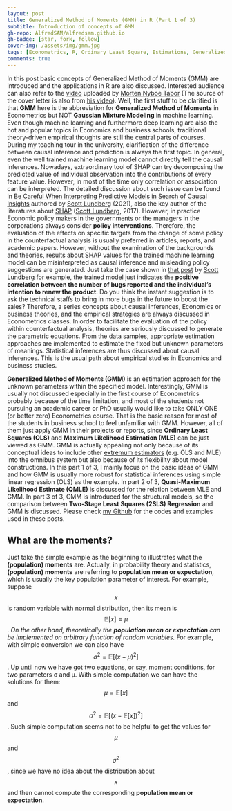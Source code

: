 ```yaml
---
layout: post
title: Generalized Method of Moments (GMM) in R (Part 1 of 3)
subtitle: Introduction of concepts of GMM
gh-repo: AlfredSAM/alfredsam.github.io
gh-badge: [star, fork, follow]
cover-img: /assets/img/gmm.jpg
tags: [Econometrics, R, Ordinary Least Square, Estimations, Generalized Methods of Moment]
comments: true
---
```



In this post basic concepts of Generalized Method of Moments (GMM) are introduced and the applications in R are also discussed. Interested audience can also refer to the [video](https://youtu.be/bNWhsHug1rc) uploaded by [Morten Nyboe Tabor](http://scholar.google.dk/citations?user=BFWWSE8AAAAJ&hl=en) (The source of the cover letter is also from [his video](https://i.ytimg.com/vi/bNWhsHug1rc/maxresdefault.jpg)). Well, the first stuff to be clarified is that **GMM** here is the abbreviation for **Generalized Method of Moments** in Econometrics but NOT **Gaussian Mixture Modeling** in machine learning. Even though machine learning and furthermore deep learning are also the hot and popular topics in Economics and business schools, traditional theory-driven empirical thoughts are still the central parts of courses. During my teaching tour in the university, clarification of the difference between causal inference and prediction is always the first topic. In general, even the well trained machine learning model cannot directly tell the causal inferences. Nowadays, extraordinary tool of SHAP can try decomposing the predicted value of individual observation into the contributions of every feature value. However, in most of the time only correlation or association can be interpreted. The detailed discussion about such issue can be found in [Be Careful When Interpreting Predictive Models in Search of Causal Insights](https://towardsdatascience.com/be-careful-when-interpreting-predictive-models-in-search-of-causal-insights-e68626e664b6) authored by [Scott Lundberg](https://scottlundberg.com/) (2021), also the key author of the literatures about [SHAP](https://github.com/slundberg/shap) ([Scott Lundberg](https://scottlundberg.com/), 2017). However, in practice Economic policy makers in the governments or the managers in the corporations always consider **policy interventions**. Therefore, the evaluation of the effects on specific targets from the change of some policy in the counterfactual analysis is usually preferred in articles, reports, and academic papers. However, without the examination of the backgrounds and theories, results about SHAP values for the trained machine learning model can be misinterpreted as causal inference and misleading policy suggestions are generated. Just take the case shown in [that post](https://towardsdatascience.com/be-careful-when-interpreting-predictive-models-in-search-of-causal-insights-e68626e664b6) by [Scott Lundberg](https://scottlundberg.com/) for example, the trained model just indicates the **positive correlation between the number of bugs reported and the individual’s intention to renew the product**. Do you think the instant suggestion is to ask the technical staffs to bring in more bugs in the future to boost the sales? Therefore, a series concepts about causal inferences, Economics or business theories, and the empirical strategies are always discussed in Econometrics classes. In order to facilitate the evaluation of the policy within counterfactual analysis, theories are seriously discussed to generate the parametric equations. From the data samples, appropriate estimation approaches are implemented to estimate the fixed but unknown parameters of meanings. Statistical inferences are thus discussed about causal inferences. This is the usual path about empirical studies in Economics and business studies.

**Generalized Method of Moments (GMM)** is an estimation approach for the unknown parameters within the specified model. Interestingly, GMM is usually not discussed especially in the first course of Econometrics probably because of the time limitation, and most of the students not pursuing an academic career or PhD usually would like to take ONLY ONE (or better zero) Econometrics course. That is the basic reason for most of the students in business school to feel unfamiliar with GMM. However, all of them just apply GMM in their projects or reports, since **Ordinary Least Squares (OLS)** and **Maximum Likelihood Estimation (MLE)** can be just viewed as GMM. GMM is actually appealing not only because of its conceptual ideas to include other [extremum estimators](https://en.wikipedia.org/wiki/Extremum_estimator) (e.g. OLS and MLE) into the omnibus system but also because of its flexibility about model constructions. In this part 1 of 3, I mainly focus on the basic ideas of GMM and how GMM is usually more robust for statistical inferences using simple linear regression (OLS) as the example. In part 2 of 3, **Quasi-Maximum Likelihood Estimate (QMLE)** is discussed for the relation between MLE and GMM. In part 3 of 3, GMM is introduced for the structural models, so the comparison between **Two-Stage Least Squares (2SLS) Regression** and GMM is discussed. Please check [my Github](https://github.com/AlfredSAM/medium_blogs/blob/main/GMM_in_R/GMM_in_R.ipynb) for the codes and examples used in these posts.


## What are the moments?

Just take the simple example as the beginning to illustrates what the **(population) moments** are. Actually, in probability theory and statistics, **(population) moments** are referring to **population mean or expectation**, which is usually the key population parameter of interest. For example, suppose $$x$$ is random variable with normal distribution, then its mean is $$ \mathbb{E}[x]=\mu $$. _On the other hand, theoretically the **population mean or expectation** can be implemented on arbitrary function of random variables._ For example, with simple conversion we can also have $$\sigma^2=\mathbb{E}[(x-\mu)^2]$$. Up until now we have got two equations, or say, moment conditions, for two parameters σ and μ. With simple computation we can have the solutions for them: $$\mu=\mathbb{E}[x]$$  and $$\sigma^2=\mathbb{E}[(x-\mathbb{E}[x])^2]$$. Such simple computation seems not to be helpful to get the values for $$\mu$$ and $$\sigma^2$$, since we have no idea about the distribution about $$x$$ and then cannot compute the corresponding **population mean or expectation**. 
